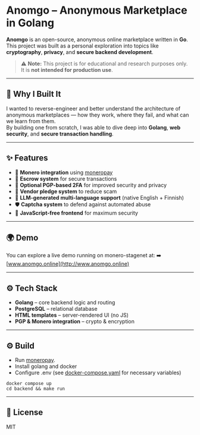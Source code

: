 # Anomgo – Anonymous Marketplace in Golang

**Anomgo** is an open-source, anonymous online marketplace written in **Go**.  
This project was built as a personal exploration into topics like **cryptography**, **privacy**, and **secure backend development**.

> ⚠️ **Note:** This project is for educational and research purposes only.  
> It is **not intended for production use**.

---

## 🧠 Why I Built It

I wanted to reverse-engineer and better understand the architecture of anonymous marketplaces — how they work, where they fail, and what can we learn from them.  
By building one from scratch, I was able to dive deep into **Golang**, **web security**, and **secure transaction handling**.

---

## ✨ Features

- 💱 **Monero integration** using [moneropay](https://moneropay.eu/)
- 🔐 **Escrow system** for secure transactions
- 🔑 **Optional PGP-based 2FA** for improved security and privacy
- 🧩 **Vendor pledge system** to reduce scam
- 🧠 **LLM-generated multi-language support** (native English + Finnish)
- 🛡️ **Captcha system** to defend against automated abuse
- 🚫 **JavaScript-free frontend** for maximum security

---

## 🌍 Demo

You can explore a live demo running on monero-stagenet at:
➡️ [www.anomgo.online](http://www.anomgo.online)

---

## ⚙️ Tech Stack

- **Golang** – core backend logic and routing
- **PostgreSQL** – relational database
- **HTML templates** – server-rendered UI (no JS)
- **PGP & Monero integration** – crypto & encryption

---

## ⚙️ Build

- Run [moneropay](https://moneropay.eu).
- Install golang and docker
- Configure .env (see [docker-compose.yaml](./docker-compose.yml) for necessary variables)
```
docker compose up
cd backend && make run
```

---

## 📄 License

MIT
